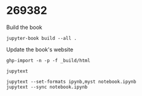 # 269382

Build the book
```
jupyter-book build --all .
```

Update the book's website
```
ghp-import -n -p -f _build/html
```

`jupytext`
```
jupytext --set-formats ipynb,myst notebook.ipynb
jupytext --sync notebook.ipynb 
```